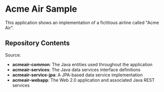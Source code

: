 # Acme Air Sample

This application shows an implementation of a fictitious airline called "Acme Air".

## Repository Contents

Source:

- **acmeair-common**: The Java entities used throughout the application
- **acmeair-services**:  The Java data services interface definitions
- **acmeair-service-jpa**:  A JPA-based data service implementation
- **acmeair-webapp**:  The Web 2.0 application and associated Java REST services


